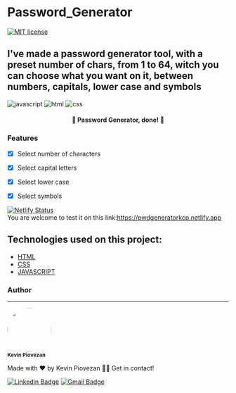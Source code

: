 # Password_Generator

[![MIT license](https://img.shields.io/badge/License-MIT-blue.svg)](https://lbesson.mit-license.org/)
## I've made a password generator tool, with a preset number of chars, from 1 to 64, witch you can choose what you want on it, between numbers, capitals, lower case and symbols
![javascript](https://img.shields.io/badge/JavaScript-323330?style=for-the-badge&logo=javascript&logoColor=F7DF1E)
![html](https://img.shields.io/badge/HTML5-E34F26?style=for-the-badge&logo=html5&logoColor=white)
![css](https://img.shields.io/badge/CSS3-1572B6?style=for-the-badge&logo=css3&logoColor=white)

<h4 align="center"> 
  🏁 Password Generator, done! 🏁
</h4>

### Features

- [x] Select number of characters
- [x] Select capital letters
- [x] Select lower case
- [x] Select symbols






[![Netlify Status](https://api.netlify.com/api/v1/badges/8b93aa2c-21b6-4c30-845a-6689045696af/deploy-status)](https://app.netlify.com/sites/pwdgeneratorkcp/deploys)
<br>
You are welcome to test it on this link:https://pwdgeneratorkcp.netlify.app

## Technologies used on this project:
- [HTML](https://html.com)
- [CSS](https://www.w3.org/Style/CSS/Overview.en.html)
- [JAVASCRIPT](https://www.javascript.com)

### Author
---

<img style="border-radius: 50%;" src="https://user-images.githubusercontent.com/85972685/125216431-89ceca00-e294-11eb-8256-7dd40dcd023e.jpg" width="100px;" alt=""/>

 <br />
 <sub><b>Kevin Piovezan</b></sub></a>


Made with ❤️ by Kevin Piovezan 👋🏽 Get in contact!

[![Linkedin Badge](https://img.shields.io/badge/-Kevin-blue?style=flat-square&logo=Linkedin&logoColor=white&link=https://www.linkedin.com/in/kevin-c-piovezan/)](https://www.linkedin.com/in/kevin-c-piovezan/) 
[![Gmail Badge](https://img.shields.io/badge/-kevinpiovezan@gmail.com-c14438?style=flat-square&logo=Gmail&logoColor=white&link=mailto:kevinpiovezan@gmail.com)](mailto:kevinpiovezan@gmail.com)

